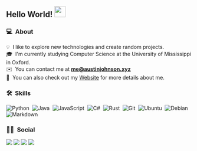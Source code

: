 ## Hello World! <img src="https://raw.githubusercontent.com/iampavangandhi/iampavangandhi/master/gifs/Hi.gif" width="30px"></h2>

### 💻 &nbsp;About

💡 &nbsp;I like to explore new technologies and create random projects.\
🎓 &nbsp;I'm currently studying Computer Science at the University of Mississippi in Oxford.\
✉️ &nbsp;You can contact me at **me@austinjohnson.xyz**\
📄 &nbsp;You can also check out my [Website](https://austinjohnson.xyz/) for more details about me.

### 🛠 &nbsp;Skills

![Python](https://img.shields.io/badge/-Python-333333?style=for-the-badge&logo=python)&nbsp;
![Java](https://img.shields.io/badge/-Java-333333?style=for-the-badge&logo=Java&logoColor=FFA518)&nbsp;
![JavaScript](https://img.shields.io/badge/-JavaScript-333333?style=for-the-badge&logo=javascript)&nbsp;
![C#](https://img.shields.io/badge/-CSharp-333333?style=for-the-badge&logo=c-sharp)&nbsp;
![Rust](https://img.shields.io/badge/-Rust-333333?style=for-the-badge&logo=rust)&nbsp;
![Git](https://img.shields.io/badge/-Git-333333?style=for-the-badge&logo=git)&nbsp;
![Ubuntu](https://img.shields.io/badge/-Ubuntu-333333?style=for-the-badge&logo=ubuntu)&nbsp;
![Debian](https://img.shields.io/badge/-Debian-333333?style=for-the-badge&logo=debian)&nbsp;
![Markdown](https://img.shields.io/badge/-Markdown-333333?style=for-the-badge&logo=markdown)

### 🤝🏻 &nbsp;Social

<a href="https://austinjohnson.xyz/"><img src="https://img.shields.io/badge/-website-3423A6?style=for-the-badge&logo=Google-Chrome&logoColor=white"/></a>
<a href="https://twitter.com/aust1n_johnson"><img src="https://img.shields.io/badge/-twitter-1DA1F2?style=for-the-badge&logo=Twitter&logoColor=white"/></a>
<a href="mailto:me@austinjohnson.xyz"><img src="https://img.shields.io/badge/-email-EA4335?style=for-the-badgee&logo=Gmail&logoColor=white"/></a>
<a href="https://github.com/hatred2k"><img src="https://img.shields.io/badge/-github-211F1F?style=for-the-badge&logo=GitHub&logoColor=white"/></a>
</p>

